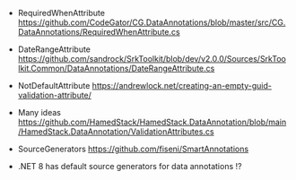 ﻿- RequiredWhenAttribute https://github.com/CodeGator/CG.DataAnnotations/blob/master/src/CG.DataAnnotations/RequiredWhenAttribute.cs
- DateRangeAttribute https://github.com/sandrock/SrkToolkit/blob/dev/v2.0.0/Sources/SrkToolkit.Common/DataAnnotations/DateRangeAttribute.cs
- NotDefaultAttribute https://andrewlock.net/creating-an-empty-guid-validation-attribute/
- Many ideas https://github.com/HamedStack/HamedStack.DataAnnotation/blob/main/HamedStack.DataAnnotation/ValidationAttributes.cs

- SourceGenerators https://github.com/fiseni/SmartAnnotations
- .NET 8 has default source generators for data annotations !?
